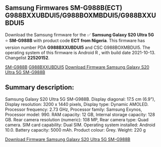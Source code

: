 <h2>Samsung Firmwares SM-G988B(ECT) G988BXXUBDUI5/G988BOXMBDUI5/G988BXXUBDUI5</h2>
Download the Samsung firmware for the ✅ <strong>Samsung Galaxy S20 Ultra 5G </strong> ⭐ <strong>SM-G988B</strong> with product code <strong>ECT</strong> <strong> from Nigeria</strong>. This firmware has version number PDA <strong>G988BXXUBDUI5</strong> and CSC G988BOXMBDUI5. The operating system of this firmware is Android R , with build date 2021-10-13. Changelist <strong>22520152</strong>.


[SM-G988B](https://samfirm.shop/samsung/model/SM-G988B)
[G988BXXUBDUI5](https://samfirm.shop/samsung/pda/G988BXXUBDUI5)
[Download Firmware Samsung Galaxy S20 Ultra 5G SM-G988B](https://samfirm.shop/samsung/firmware/464391)
<h2>Summary description:</h2>
<p>Samsung Galaxy S20 Ultra 5G SM-G988B. Display diagonal: 17.5 cm (6.9"), Display resolution: 3200 x 1440 pixels, Display type: Dynamic AMOLED. Processor frequency: 2.73 GHz, Processor family: Samsung Exynos, Processor model: 990. RAM capacity: 12 GB, Internal storage capacity: 128 GB. Rear camera resolution (numeric): 108 MP, Rear camera type: Quad camera. SIM card capability: Dual SIM. Operating system installed: Android 10.0. Battery capacity: 5000 mAh. Product colour: Grey. Weight: 220 g</p>


[Download Firmware Samsung Galaxy S20 Ultra 5G SM-G988B](https://samfirm.shop/samsung/firmware/464391)
